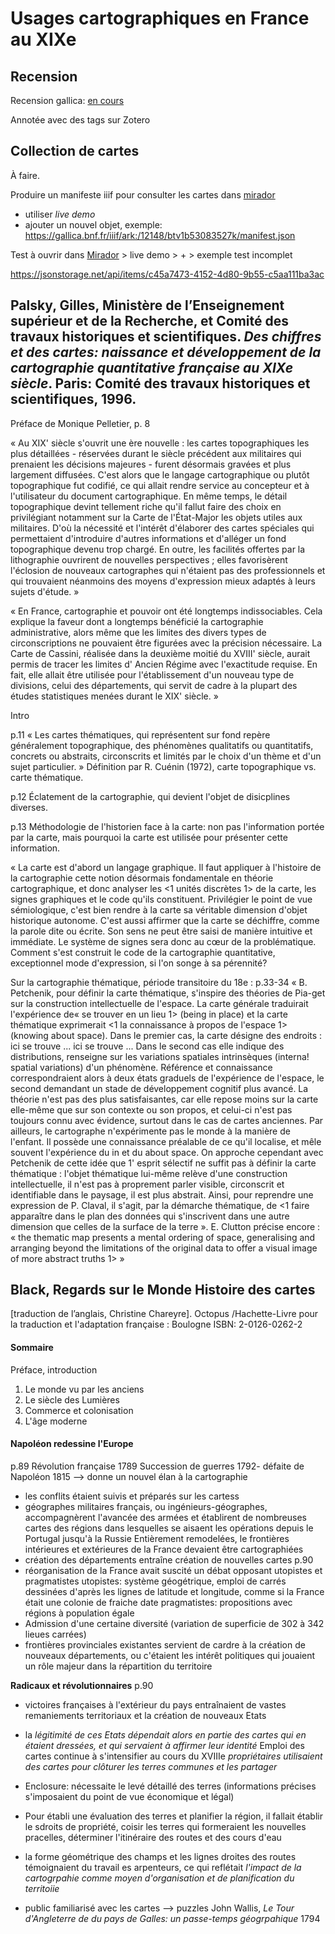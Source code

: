 # Usages cartographiques en France au XIXe



## Recension

Recension gallica: [en cours](https://gallica.bnf.fr/services/engine/search/sru?operation=searchRetrieve&version=1.2&startRecord=0&maximumRecords=50&page=1&collapsing=true&exactSearch=false&query=%28%28dc.subject%20all%20%22France%20%22%20and%20not%20dc.subject%20all%20%22Paris%20--%20Biblioth%C3%A8que%20nationale%20de%20France%22%20%29%20and%20not%20dc.subject%20all%20%22Nouvelle-France%22%20%29%20%20and%20%28dc.type%20all%20%22carte%22%29%20and%20%28gallicapublication_date%3E%3D%221800%22%20and%20gallicapublication_date%3C%3D%221900%22%29%20sortby%20dc.date%2Fsort.ascending&filter=provenance%20all%20%22bnf.fr%22#resultat-id-20) 

Annotée avec des tags sur Zotero 





## Collection de cartes

À faire.

Produire un manifeste iiif pour consulter les cartes dans [mirador](https://projectmirador.org/)

- utiliser *live demo*
- ajouter un nouvel objet, exemple: https://gallica.bnf.fr/iiif/ark:/12148/btv1b53083527k/manifest.json



Test à ouvrir dans [Mirador](https://projectmirador.org/) > live demo > + > exemple test incomplet

https://jsonstorage.net/api/items/c45a7473-4152-4d80-9b55-c5aa111ba3ac



## Palsky, Gilles, Ministère de l’Enseignement supérieur et de la Recherche, et Comité des travaux historiques et scientifiques. *Des chiffres et des cartes: naissance et développement de la cartographie quantitative française au XIXe siècle*. Paris: Comité des travaux historiques et scientifiques, 1996.

Préface de Monique Pelletier, p. 8 

« Au  XIX'  siècle  s'ouvrit  une  ère  nouvelle  : les  cartes topographiques les  plus détaillées - réservées  durant le  siècle précédent aux militaires  qui prenaient les  décisions majeures - furent désormais gravées  et plus largement diffusées.  C'est alors que le  langage  cartographique  ou  plutôt topographique  fut  codifié,  ce  qui  allait  rendre  service  au concepteur et à l'utilisateur du document cartographique.  En même temps, le  détail  topographique  devint  tellement riche  qu'il fallut  faire  des  choix  en privilégiant notamment sur la  Carte  de  l'État-Major les  objets utiles  aux  militaires.  D'où la  nécessité  et  l'intérêt d'élaborer  des  cartes  spéciales  qui  permettaient d'introduire d'autres informations et d'alléger un fond topographique devenu trop chargé.  En outre, les  facilités  offertes par la  lithographie  ouvrirent  de  nouvelles  perspectives  ;  elles  favorisèrent  l'éclosion  de 
nouveaux cartographes qui n'étaient pas  des  professionnels et qui trouvaient néanmoins  des  moyens  d'expression  mieux  adaptés  à leurs  sujets  d'étude. »

« En France,  cartographie  et  pouvoir  ont  été  longtemps  indissociables.  Cela explique la  faveur  dont a longtemps bénéficié la  cartographie administrative, alors  même que les  limites  des  divers  types  de  circonscriptions ne  pouvaient être figurées  avec  la  précision nécessaire.  La Carte  de  Cassini,  réalisée  dans  la deuxième moitié du XVIII'  siècle,  aurait permis de  tracer les  limites  d' Ancien Régime  avec  l'exactitude  requise.  En fait,  elle  allait  être  utilisée  pour l'établissement d'un nouveau type  de  divisions,  celui  des  départements,  qui servit  de  cadre  à la  plupart des  études statistiques menées  durant le  XIX'  siècle. »



Intro

p.11 « Les  cartes  thématiques,  qui  représentent  sur  fond  repère  généralement  topographique,  des phénomènes qualitatifs  ou quantitatifs,  concrets  ou  abstraits,  circonscrits  et limités par le  choix  d'un thème  et  d'un sujet particulier. » Définition par R. Cuénin (1972), carte topographique vs. carte thématique.

p.12 Éclatement de la cartographie, qui devient l'objet de disicplines diverses.

p.13 Méthodologie de l'historien face à la carte: non pas l'information portée par la carte, mais pourquoi la carte est utilisée pour présenter cette information. 

« La carte est d'abord un langage graphique.  Il  faut appliquer à l'histoire  de  la  cartographie cette notion désormais fondamentale  en théorie  cartographique,  et  donc  analyser  les  <1 unités  discrètes  1> de  la  carte,  les signes  graphiques  et  le  code  qu'ils  constituent.  Privilégier  le  point  de  vue sémiologique,  c'est bien rendre à la  carte sa  véritable  dimension d'objet historique  autonome.  C'est  aussi  affirmer  que  la  carte  se  déchiffre,  comme  la parole  dite  ou  écrite.  Son  sens  ne  peut  être  saisi  de  manière  intuitive  et immédiate.  Le  système  de  signes  sera  donc  au  cœur  de  la  problématique. Comment s'est construit le  code  de  la  cartographie  quantitative,  exceptionnel  mode d'expression, si  l'on songe à sa  pérennité? 

Sur la cartographie thématique, période transitoire du 18e :
p.33-34 « B.  Petchenik, pour définir la  carte thématique,  s'inspire  des  théories  de  Pia-get  sur la  construction intellectuelle  de l'espace.  La carte  générale  traduirait l'expérience de« se  trouver en un lieu 1> (being  in place)  et la  carte thématique 
exprimerait  <1 la  connaissance  à propos  de  l'espace  1> (knowing  about  space). Dans  le  premier  cas,  la  carte  désigne  des endroits  :  ici  se  trouve ...  ici  se trouve ...  Dans le  second cas  elle  indique des  distributions,  renseigne  sur les variations spatiales intrinsèques (interna! spatial variations) d'un  phénomène. Référence  et  connaissance  correspondraient  alors  à deux  états  graduels de l'expérience de l'espace, le second demandant un stade de développement  cognitif plus  avancé.  La  théorie  n'est pas  des  plus  satisfaisantes,  car elle  repose moins  sur la  carte elle-même que  sur son contexte ou son propos,  et celui-ci n'est pas toujours  connu avec  évidence,  surtout dans le  cas  de  cartes  anciennes.  Par ailleurs,  le  cartographe  n'expérimente  pas  le monde à la  manière de  l'enfant.  Il  possède une connaissance préalable de  ce qu'il  localise, et  mêle souvent  l'expérience  du  in et  du  about  space. On approche cependant avec  Petchenik de  cette idée que 1' esprit sélectif ne  suffit  pas  à  définir  la  carte  thématique  :  l'objet  thématique  lui-même  relève d'une construction intellectuelle,  il  n'est pas à proprement parler visible,  circonscrit  et  identifiable  dans  le paysage, il est  plus abstrait. Ainsi, pour reprendre une expression de  P.  Claval,  il  s'agit, par la  démarche thématique, de  <1 faire  apparaître dans le  plan des  données qui s'inscrivent dans une autre dimension que  celles  de la  surface  de  la  terre  ». E.  Clutton précise encore  : « the  thematic  map presents  a mental ordering of space,  generalising and arranging beyond  the  limitations  of the  original  data  to  offer  a visual  image  of more  abstract truths 1>  »

## Black, Regards sur le Monde Histoire des cartes

[traduction de l’anglais, Christine Chareyre]. Octopus /Hachette-Livre pour la traduction et l'adaptation française : Boulogne
ISBN: 2-0126-0262-2

#### Sommaire

Préface, introduction

1. Le monde vu par les anciens
2. Le siècle des Lumières
3. Commerce et colonisation
4. L'âge moderne

#### __Napoléon redessine l'Europe__

p.89
Révolution française 1789
Succession de guerres 1792- défaite de Napoléon 1815
--> donne un nouvel élan à la cartographie

- les conflits étaient suivis et préparés sur les cartess
- géographes militaires français, ou ingénieurs-géographes, accompagnèrent l'avancée des armées et établirent de nombreuses cartes des régions dans lesquelles se aisaent les opérations depuis le Portugal jusqu'à la Russie
  Entièrement remodelées, le frontières intérieures et extérieures de la France devaient être cartographiées
- création des départements entraîne création de nouvelles cartes
  p.90
- réorganisation de la France avait suscité un débat opposant utopistes et pragmatistes
  utopistes:
  système géogétrique, emploi de carrés dessinées d'après les lignes de latitude et longitude, comme si la France était une colonie de fraiche date
  pragmatistes:
  propositions avec régions à population égale
- Admission d'une certaine diversité (variation de superficie de 302  à 342 lieues carrées)
- frontières provinciales existantes servient de cardre à la création de nouveaux départements, ou c'étaient les intérêt politiques qui jouaient un rôle majeur dans la répartition du territoire

__Radicaux et révolutionnaires__
p.90

- victoires françaises à l'extérieur du pays entraînaient de vastes remaniements territoriaux et la création de nouveaux Etats
- la _légitimité de ces Etats dépendait alors en partie des cartes qui en étaient dressées, et qui servaient à affirmer leur identité_
  Emploi des cartes continue à s'intensifier au cours du XVIIIe
  _propriétaires utilisaient des cartes pour clôturer les terres communes et les partager_
- Enclosure: nécessaite le levé détaillé des terres (informations précises s'imposaient du point de vue économique et légal)
- Pour établi une évaluation des terres et planifier la région, il fallait établir le sdroits de propriété, coisir les terres qui formeraient les nouvelles pracelles, déterminer l'itinéraire des routes et des cours d'eau
- la forme géométrique des champs et les lignes droites des routes témoignaient du travail es arpenteurs, ce qui reflétait _l'impact de la cartogrpahie comme moyen d'organisation et de planification du territoiie_

- public familiarisé avec les cartes --> puzzles
  John Wallis, _Le Tour d'Angleterre de du pays de Galles: un passe-temps géogrpahique_ 1794

